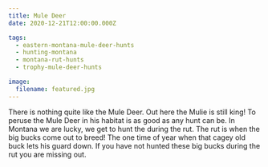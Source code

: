 ```yaml
---
title: Mule Deer
date: 2020-12-21T12:00:00.000Z

tags:
  - eastern-montana-mule-deer-hunts
  - hunting-montana
  - montana-rut-hunts
  - trophy-mule-deer-hunts

image:
  filename: featured.jpg
---
```


There is nothing quite like the Mule Deer. Out here the Mulie is still king! To peruse the Mule Deer in his habitat is as good as any hunt can be. In Montana we are lucky, we get to hunt the during the rut. The rut is when the big bucks come out to breed! The one time of year when that cagey old buck lets his guard down. If you have not hunted these big bucks during the rut you are missing out.
